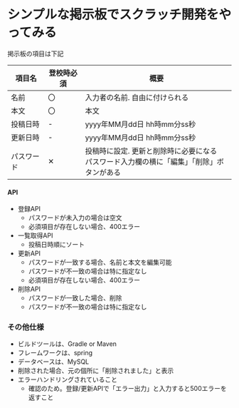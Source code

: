 # シンプルな掲示板でスクラッチ開発をやってみる

掲示板の項目は下記

| 項目名 | 登校時必須 | 概要 |
| --- | --- | --- |
| 名前 | 〇 | 入力者の名前. 自由に付けられる |
| 本文 | 〇 | 本文 |
| 投稿日時 | - | yyyy年MM月dd日 hh時mm分ss秒 |
| 更新日時 | - | yyyy年MM月dd日 hh時mm分ss秒 |
| パスワード | ✕ | 投稿時に設定. 更新と削除時に必要になる<br>パスワード入力欄の横に「編集」「削除」ボタンがある |

#### API

- 登録API
  - パスワードが未入力の場合は空文
  - 必須項目が存在しない場合、400エラー
- 一覧取得API
  - 投稿日時順にソート
- 更新API
  - パスワードが一致する場合、名前と本文を編集可能
  - パスワードが不一致の場合は特に指定なし
  - 必須項目が存在しない場合、400エラー
- 削除API
  - パスワードが一致した場合、削除
  - パスワードが不一致の場合は特に指定なし

### その他仕様

- ビルドツールは、Gradle or Maven
- フレームワークは、spring
- データベースは、MySQL
- 削除された場合、元の個所に「削除されました」と表示
- エラーハンドリングされていること
  - 確認のため。登録/更新APIで「エラー出力」と入力すると500エラーを返すこと
